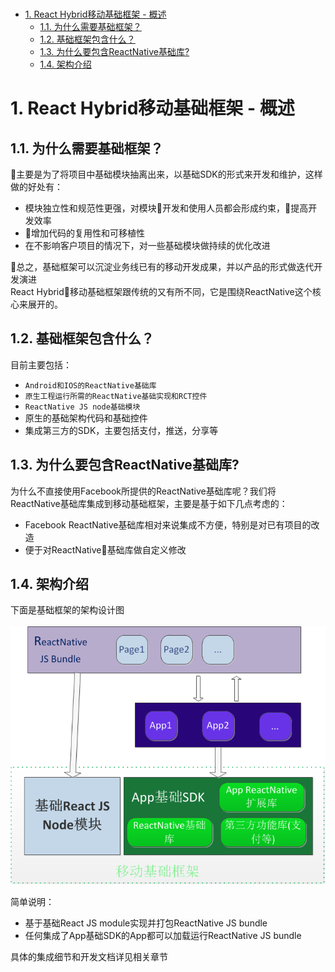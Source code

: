 <br/>
<!-- TOC -->

- [1. React Hybrid移动基础框架 - 概述](#1-react-hybrid移动基础框架---概述)
    - [1.1. 为什么需要基础框架？](#11-为什么需要基础框架)
    - [1.2. 基础框架包含什么？](#12-基础框架包含什么)
    - [1.3. 为什么要包含ReactNative基础库?](#13-为什么要包含reactnative基础库)
    - [1.4. 架构介绍](#14-架构介绍)

<!-- /TOC -->
# 1. React Hybrid移动基础框架 - 概述
## 1.1. 为什么需要基础框架？
主要是为了将项目中基础模块抽离出来，以基础SDK的形式来开发和维护，这样做的好处有：
* 模块独立性和规范性更强，对模块开发和使用人员都会形成约束，提高开发效率
* 增加代码的复用性和可移植性
* 在不影响客户项目的情况下，对一些基础模块做持续的优化改进

总之，基础框架可以沉淀业务线已有的移动开发成果，并以产品的形式做迭代开发演进
<br/>
React Hybrid移动基础框架跟传统的又有所不同，它是围绕ReactNative这个核心来展开的。

## 1.2. 基础框架包含什么？
目前主要包括：
* `Android和IOS的ReactNative基础库`
* `原生工程运行所需的ReactNative基础实现和RCT控件`
* `ReactNative JS node基础模块`
* 原生的基础架构代码和基础控件
* 集成第三方的SDK，主要包括支付，推送，分享等

## 1.3. 为什么要包含ReactNative基础库?
为什么不直接使用Facebook所提供的ReactNative基础库呢？我们将ReactNative基础库集成到移动基础框架，主要是基于如下几点考虑的：
* Facebook ReactNative基础库相对来说集成不方便，特别是对已有项目的改造
* 便于对ReactNative基础库做自定义修改

## 1.4. 架构介绍
下面是基础框架的架构设计图
<br/>
<br/>
![](res/framework-design.png)

简单说明：
* 基于基础React JS module实现并打包ReactNative JS bundle
* 任何集成了App基础SDK的App都可以加载运行ReactNative JS bundle

具体的集成细节和开发文档详见相关章节
